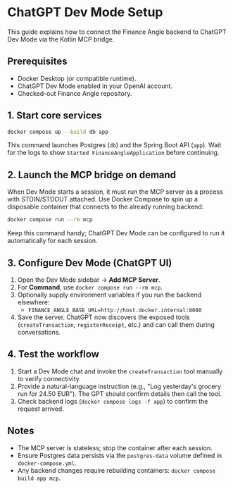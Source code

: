 # ChatGPT Dev Mode Setup

This guide explains how to connect the Finance Angle backend to ChatGPT Dev Mode via the Kotlin MCP bridge.

## Prerequisites
- Docker Desktop (or compatible runtime).
- ChatGPT Dev Mode enabled in your OpenAI account.
- Checked-out Finance Angle repository.

## 1. Start core services
```bash
docker compose up --build db app
```
This command launches Postgres (`db`) and the Spring Boot API (`app`). Wait for the logs to show `Started FinanceAngleApplication` before continuing.

## 2. Launch the MCP bridge on demand
When Dev Mode starts a session, it must run the MCP server as a process with STDIN/STDOUT attached. Use Docker Compose to spin up a disposable container that connects to the already running backend:
```bash
docker compose run --rm mcp
```
Keep this command handy; ChatGPT Dev Mode can be configured to run it automatically for each session.

## 3. Configure Dev Mode (ChatGPT UI)
1. Open the Dev Mode sidebar → **Add MCP Server**.
2. For **Command**, use `docker compose run --rm mcp`.
3. Optionally supply environment variables if you run the backend elsewhere:
   - `FINANCE_ANGLE_BASE_URL=http://host.docker.internal:8080`
4. Save the server. ChatGPT now discovers the exposed tools (`createTransaction`, `registerReceipt`, etc.) and can call them during conversations.

## 4. Test the workflow
1. Start a Dev Mode chat and invoke the `createTransaction` tool manually to verify connectivity.
2. Provide a natural-language instruction (e.g., "Log yesterday's grocery run for 24.50 EUR"). The GPT should confirm details then call the tool.
3. Check backend logs (`docker compose logs -f app`) to confirm the request arrived.

## Notes
- The MCP server is stateless; stop the container after each session.
- Ensure Postgres data persists via the `postgres-data` volume defined in `docker-compose.yml`.
- Any backend changes require rebuilding containers: `docker compose build app mcp`.
